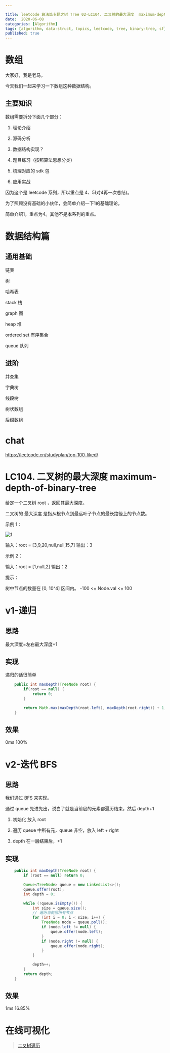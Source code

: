 ```yaml
---

title: leetcode 算法篇专题之树 Tree 02-LC104. 二叉树的最大深度  maximum-depth-of-binary-tree
date:  2020-06-08
categories: [Algorithm]
tags: [algorithm, data-struct, topics, leetcode, tree, binary-tree, sf]
published: true
---
```



# 数组

大家好，我是老马。

今天我们一起来学习一下数组这种数据结构。

## 主要知识

数组需要拆分下面几个部分：

1. 理论介绍

2. 源码分析

3. 数据结构实现？

4. 题目练习（按照算法思想分类）

5. 梳理对应的 sdk 包

6. 应用实战

因为这个是 leetcode 系列，所以重点是 4、5(对4再一次总结)。

为了照顾没有基础的小伙伴，会简单介绍一下1的基础理论。

简单介绍1，重点为4。其他不是本系列的重点。

# 数据结构篇

## 通用基础

链表 

树

哈希表

stack 栈

graph 图

heap  堆

ordered set 有序集合

queue 队列

## 进阶

并查集

字典树

线段树

树状数组

后缀数组

# chat

https://leetcode.cn/studyplan/top-100-liked/


# LC104. 二叉树的最大深度  maximum-depth-of-binary-tree

给定一个二叉树 root ，返回其最大深度。

二叉树的 最大深度 是指从根节点到最远叶子节点的最长路径上的节点数。

 

示例 1：

![1](https://assets.leetcode.com/uploads/2020/11/26/tmp-tree.jpg)

输入：root = [3,9,20,null,null,15,7]
输出：3

示例 2：

输入：root = [1,null,2]
输出：2
 
提示：

树中节点的数量在 [0, 10^4] 区间内。
-100 <= Node.val <= 100

# v1-递归

## 思路

最大深度=左右最大深度+1

## 实现

递归的话很简单

```java
    public int maxDepth(TreeNode root) {
        if(root == null) {
            return 0;
        }

        return Math.max(maxDepth(root.left), maxDepth(root.right)) + 1;
    }
```

## 效果

0ms 100%

# v2-迭代 BFS

## 思路

我们通过 BFS 来实现。

通过 queue 先进先出，说白了就是当前层的元素都遍历结束，然后 depth+1

1) 初始化 放入 root

2) 遍历 queue 中所有元，queue 非空，放入 left + right

3) depth 在一层结束后，+1

## 实现

```java
    public int maxDepth(TreeNode root) {
        if (root == null) return 0;

        Queue<TreeNode> queue = new LinkedList<>();
        queue.offer(root);
        int depth = 0;

        while (!queue.isEmpty()) {
            int size = queue.size();
            // 遍历当前层所有节点
            for (int i = 0; i < size; i++) {
                TreeNode node = queue.poll();
                if (node.left != null) {
                    queue.offer(node.left);
                }
                if (node.right != null) {
                    queue.offer(node.right);
                }
            }

            depth++;
        }
        return depth;
    }
```


## 效果

1ms  16.85%

# 在线可视化

> [二叉树遍历](https://houbb.github.io/leetcode-visual/binary-tree-travel.html)

 